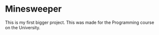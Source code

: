 # Minesweeper
This is my first bigger project. This was made for the Programming course on the University. 
